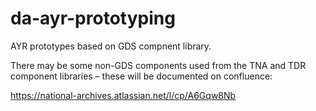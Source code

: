 # da-ayr-prototyping
AYR prototypes based on GDS compnent library.

There may be some non-GDS components used from the TNA and TDR component libraries – these will be documented on confluence:

[
](https://national-archives.atlassian.net/l/cp/A6Gqw8Nb)https://national-archives.atlassian.net/l/cp/A6Gqw8Nb
